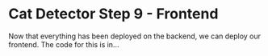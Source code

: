 # Cat Detector Step 9 - Frontend
Now that everything has been deployed on the backend, we can deploy our frontend. The code for this is in...


